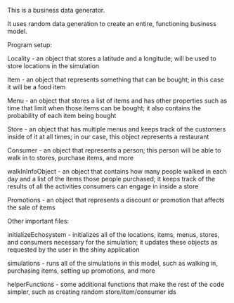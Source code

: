 This is a business data generator. 

It uses random data generation to create an entire, functioning business model.

Program setup:

Locality - an object that stores a latitude and a longitude; will be used to store 
  locations in the simulation

Item - an object that represents something that can be bought; in this case it will
  be a food item
  
Menu - an object that stores a list of items and has other properties such as time
  that limit when those items can be bought; it also contains the probability of 
  each item being bought
  
Store - an object that has multiple menus and keeps track of the customers inside of
  it at all times; in our case, this object represents a restaurant
  
Consumer - an object that represents a person; this person will be able to walk in   to stores, purchase items, and more

walkInInfoObject - an object that contains how many people walked in each day and 
  a list of the items those people purchased; it keeps track of the results of all   the activities consumers can engage in inside a store
  
Promotions - an object that represents a discount or promotion that affects the     sale of items

Other important files:

initializeEchosystem - initializes all of the locations, items, menus, stores, and   consumers necessary for the simulation; it updates these objects as requested by   the user in the shiny application

simulations - runs all of the simulations in this model, such as walking in,       purchasing items, setting up promotions, and more

helperFunctions - some additional functions that make the rest of the code         simpler, such as creating random store/item/consumer ids


